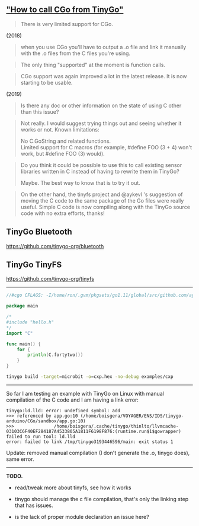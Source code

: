 

 ## ["How to call CGo from TinyGo"](https://github.com/tinygo-org/tinygo/issues/60)
 

> There is very limited support for CGo.

(2018)


> when you use CGo you'll have to output a .o file and 
> link it manually with the .o files from the C files you're using.

> The only thing "supported" at the moment is function calls. 


> CGo support was again improved a lot in the latest release. It is now starting to be usable.

(2019)

> Is there any doc or other information on the state of using C other than this issue?

> Not really. I would suggest trying things out and seeing whether it works or not.
> Known limitations:
>
> No C.GoString and related functions.  
> Limited support for C macros (for example, #define FOO (3 + 4) won't work, but #define FOO (3) would).

> Do you think it could be possible to use this to call existing sensor libraries written in C instead of having to rewrite them in TinyGo?
> 
> Maybe. The best way to know that is to try it out.

> On the other hand, the tinyfs project and @aykevl 's suggestion of moving the C code to the same package of the Go files were really useful. Simple C code is now compiling along with the TinyGo source code with no extra efforts, thanks!

TinyGo Bluetooth
--------------------------------------------------------------------------------

<https://github.com/tinygo-org/bluetooth>


TinyGo TinyFS
--------------------------------------------------------------------------------

<https://github.com/tinygo-org/tinyfs>


--------------------------------------------------------------------------------

```go
//#cgo CFLAGS: -I/home/ron/.gvm/pkgsets/go1.11/global/src/github.com/aykevl/tinygo/src/examples/cxp

package main

/*
#include "hello.h"
*/
import "C"

func main() {
    for {
        println(C.fortytwo())
    }
}
```

```bash
tinygo build -target=microbit -o=cxp.hex -no-debug examples/cxp
```

--------------------------------------------------------------------------------

So far I am testing an example with TinyGo on Linux with manual compilation
of the C code and I am having a link error:

    tinygo:ld.lld: error: undefined symbol: add
    >>> referenced by app.go:10 (/home/boisgera/VOYAGER/ENS/IDS/tinygo-arduino/CGo/sandbox/app.go:10)
    >>>               /home/boisgera/.cache/tinygo/thinlto/llvmcache-03103C6F40EF284187A4533805A1811F6198F876:(runtime.run$1$gowrapper)
    failed to run tool: ld.lld
    error: failed to link /tmp/tinygo3193446596/main: exit status 1

Update: removed manual compilation (I don't generate the .o, tinygo does),
same error.

--------------------------------------------------------------------------------

**TODO.** 

  - read/tweak more about tinyfs, see how it works

  - tinygo should manage the c file compilation, that's only the linking
    step that has issues.

  - is the lack of proper module declaration an issue here?